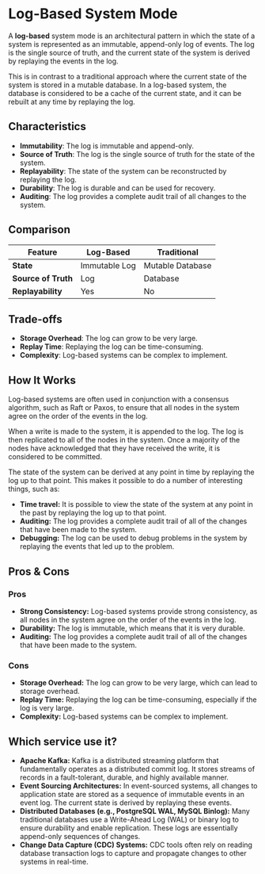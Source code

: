 # Log-Based System Mode



A **log-based** system mode is an architectural pattern in which the state of a system is represented as an immutable, append-only log of events. The log is the single source of truth, and the current state of the system is derived by replaying the events in the log.

This is in contrast to a traditional approach where the current state of the system is stored in a mutable database. In a log-based system, the database is considered to be a cache of the current state, and it can be rebuilt at any time by replaying the log.

## Characteristics

- **Immutability**: The log is immutable and append-only.
- **Source of Truth**: The log is the single source of truth for the state of the system.
- **Replayability**: The state of the system can be reconstructed by replaying the log.
- **Durability**: The log is durable and can be used for recovery.
- **Auditing**: The log provides a complete audit trail of all changes to the system.

## Comparison

| Feature | Log-Based | Traditional |
|---|---|---|
| **State** | Immutable Log | Mutable Database |
| **Source of Truth** | Log | Database |
| **Replayability** | Yes | No |

## Trade-offs

- **Storage Overhead**: The log can grow to be very large.
- **Replay Time**: Replaying the log can be time-consuming.
- **Complexity**: Log-based systems can be complex to implement.

## How It Works

Log-based systems are often used in conjunction with a consensus algorithm, such as Raft or Paxos, to ensure that all nodes in the system agree on the order of the events in the log.

When a write is made to the system, it is appended to the log. The log is then replicated to all of the nodes in the system. Once a majority of the nodes have acknowledged that they have received the write, it is considered to be committed.

The state of the system can be derived at any point in time by replaying the log up to that point. This makes it possible to do a number of interesting things, such as:

-   **Time travel:** It is possible to view the state of the system at any point in the past by replaying the log up to that point.
-   **Auditing:** The log provides a complete audit trail of all of the changes that have been made to the system.
-   **Debugging:** The log can be used to debug problems in the system by replaying the events that led up to the problem.

## Pros & Cons

### Pros

-   **Strong Consistency:** Log-based systems provide strong consistency, as all nodes in the system agree on the order of the events in the log.
-   **Durability:** The log is immutable, which means that it is very durable.
-   **Auditing:** The log provides a complete audit trail of all of the changes that have been made to the system.

### Cons

-   **Storage Overhead:** The log can grow to be very large, which can lead to storage overhead.
-   **Replay Time:** Replaying the log can be time-consuming, especially if the log is very large.
-   **Complexity:** Log-based systems can be complex to implement.

## Which service use it?

-   **Apache Kafka:** Kafka is a distributed streaming platform that fundamentally operates as a distributed commit log. It stores streams of records in a fault-tolerant, durable, and highly available manner.
-   **Event Sourcing Architectures:** In event-sourced systems, all changes to application state are stored as a sequence of immutable events in an event log. The current state is derived by replaying these events.
-   **Distributed Databases (e.g., PostgreSQL WAL, MySQL Binlog):** Many traditional databases use a Write-Ahead Log (WAL) or binary log to ensure durability and enable replication. These logs are essentially append-only sequences of changes.
-   **Change Data Capture (CDC) Systems:** CDC tools often rely on reading database transaction logs to capture and propagate changes to other systems in real-time.
